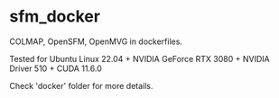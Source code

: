 # sfm_docker
COLMAP, OpenSFM, OpenMVG in dockerfiles.

Tested for Ubuntu Linux 22.04 + NVIDIA GeForce RTX 3080 + NVIDIA Driver 510 + CUDA 11.6.0

Check 'docker' folder for more details.
